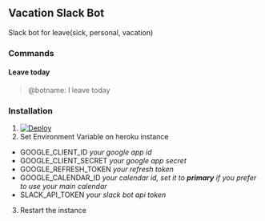 ## Vacation Slack Bot

Slack bot for leave(sick, personal, vacation)

### Commands
#### Leave today
> @botname: I leave today

### Installation
1. [![Deploy](https://www.herokucdn.com/deploy/button.svg)](https://www.heroku.com/deploy/?template=https://github.com/ice5050/vacation-slack-bot.git)
2. Set Environment Variable on heroku instance
  - GOOGLE_CLIENT_ID _your google app id_
  - GOOGLE_CLIENT_SECRET _your google app secret_  
  - GOOGLE_REFRESH_TOKEN _your refresh token_
  - GOOGLE_CALENDAR_ID _your calendar id, set it to **primary** if you prefer to use your main calendar_
  - SLACK_API_TOKEN _your slack bot api token_
3. Restart the instance
